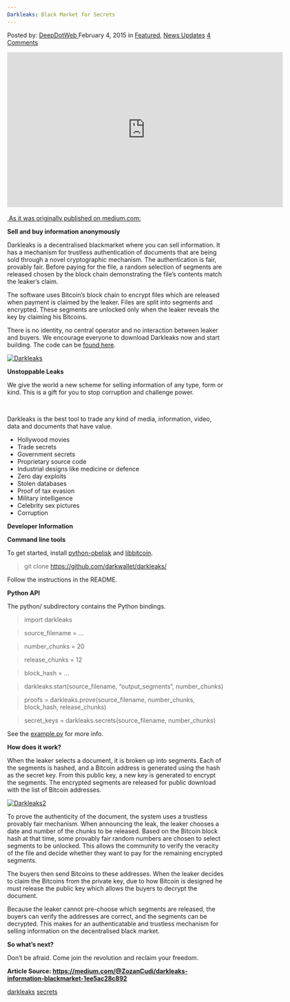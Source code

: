 ```yaml
---
Darkleaks: Black Market for Secrets
---
```

<article class="post-listing post-8963 post type-post status-publish format-standard has-post-thumbnail hentry  tag-darkleaks tag-secrets">
<div class="post-inner">
<span>Posted by: <a href="https://www.deepdotweb.com/author/admin/" title="">DeepDotWeb </a></span>
<span>February 4, 2015</span>
<span>in <a href="https://www.deepdotweb.com/category/deepdot-news/" rel="category tag">Featured</a>, <a href="https://www.deepdotweb.com/category/news-updates/" rel="category tag">News Updates</a></span>
<span><a href="https://www.deepdotweb.com/2015/02/04/darkleaks-black-market-secrets/#comments">4 Comments</a></span>


<p><iframe width="640" height="360" src="https://vid.me/e/Lfkh" frameborder="0" allowfullscreen="allowfullscreen" webkitallowfullscreen="webkitallowfullscreen" mozallowfullscreen="mozallowfullscreen" scrolling="no"></iframe></p>
<div><span style="text-decoration: underline;"> As it was originally published on <a href="https://medium.com/@ZozanCudi/darkleaks-information-blackmarket-1ee5ac28c892">medium.com</a>:</span></div>
<div>
<p id="a776" class="graf--h3"><strong>Sell and buy information anonymously</strong></p>
<p id="d5a1" class="graf--p">Darkleaks is a decentralised blackmarket where you can sell information. It has a mechanism for trustless authentication of documents that are being sold through a novel cryptographic mechanism. The authentication is fair, provably fair. Before paying for the file, a random selection of segments are released chosen by the block chain demonstrating the file’s contents match the leaker’s claim.</p>
<p id="bc69" class="graf--p">The software uses Bitcoin’s block chain to encrypt files which are released when payment is claimed by the leaker. Files are split into segments and encrypted. These segments are unlocked only when the leaker reveals the key by claiming his Bitcoins.</p>
<p id="e761" class="graf--p">There is no identity, no central operator and no interaction between leaker and buyers. We encourage everyone to download Darkleaks now and start building. The code can be <a class="markup--anchor markup--p-anchor" href="https://github.com/darkwallet/darkwallet" target="_blank" rel="nofollow" data-href="https://github.com/darkwallet/darkwallet">found here</a>.</p>
<p class="graf--p"><a href="/imgs/2015/02/1_kz2LBycqsV2PRLwCLFUCUQ1.jpeg"><img class="aligncenter  wp-image-8965" src="/imgs/2015/02/1_kz2LBycqsV2PRLwCLFUCUQ1.jpeg" alt="Darkleaks" width="734" height="459" srcset="/imgs/2015/02/1_kz2LBycqsV2PRLwCLFUCUQ1.jpeg 1120w, /imgs/2015/02/1_kz2LBycqsV2PRLwCLFUCUQ1-300x188.jpeg 300w, /imgs/2015/02/1_kz2LBycqsV2PRLwCLFUCUQ1-1024x640.jpeg 1024w" sizes="(max-width: 734px) 100vw, 734px" /></a></p>
<p id="d866" class="graf--h3"><strong>Unstoppable Leaks</strong></p>
<p id="1626" class="graf--p">We give the world a new scheme for selling information of any type, form or kind. This is a gift for you to stop corruption and challenge power.</p>
<figure id="aebe" class="graf--figure postField--insetLeftImage">
<div class="aspectRatioPlaceholder is-locked">
<div class="aspect-ratio-fill"></div>
<p><img class="graf-image aligncenter" src="https://d262ilb51hltx0.cloudfront.net/max/630/1*FcWO9LXfa6j9JzK3Av40Gg.png" alt="" data-image-id="1*FcWO9LXfa6j9JzK3Av40Gg.png" data-width="630" data-height="249" data-action="zoom" data-action-value="1*FcWO9LXfa6j9JzK3Av40Gg.png" /></div>
</figure>
<p id="390b" class="graf--p">Darkleaks is the best tool to trade any kind of media, information, video, data and documents that have value.</p>
<ul class="postList">
<li id="3c9a" class="graf--li">Hollywood movies</li>
<li id="9574" class="graf--li">Trade secrets</li>
<li id="bd21" class="graf--li">Government secrets</li>
<li id="a309" class="graf--li">Proprietary source code</li>
<li id="afea" class="graf--li">Industrial designs like medicine or defence</li>
<li id="62e9" class="graf--li">Zero day exploits</li>
<li id="e281" class="graf--li">Stolen databases</li>
<li id="c03c" class="graf--li">Proof of tax evasion</li>
<li id="2131" class="graf--li">Military intelligence</li>
<li id="a2da" class="graf--li">Celebrity sex pictures</li>
<li id="a337" class="graf--li">Corruption</li>
</ul>
<p id="e323" class="graf--h3"><strong>Developer Information</strong></p>
<p id="0525" class="graf--h4"><strong>Command line tools</strong></p>
<p id="ab3f" class="graf--p">To get started, install <a class="markup--anchor markup--p-anchor" href="https://github.com/darkwallet/python-obelisk" target="_blank" rel="nofollow" data-href="https://github.com/darkwallet/python-obelisk">python-obelisk</a> and <a class="markup--anchor markup--p-anchor" href="https://github.com/libbitcoin/libbitcoin" target="_blank" rel="nofollow" data-href="https://github.com/libbitcoin/libbitcoin">libbitcoin</a>.</p>
<blockquote id="e053" class="graf--blockquote"><p>git clone <a class="markup--anchor markup--blockquote-anchor" href="https://github.com/darkwallet/darkleaks/" target="_blank" rel="nofollow" data-href="https://github.com/darkwallet/darkleaks/">https://github.com/darkwallet/darkleaks/</a></p></blockquote>
<p id="b7ad" class="graf--p">Follow the instructions in the README.</p>
<p id="8977" class="graf--h4"><strong>Python API</strong></p>
<p id="829a" class="graf--p">The python/ subdirectory contains the Python bindings.</p>
<blockquote id="433a" class="graf--blockquote"><p>import darkleaks</p></blockquote>
<blockquote id="ba12" class="graf--blockquote"><p>source_filename = …</p></blockquote>
<blockquote id="4adf" class="graf--blockquote"><p>number_chunks = 20</p></blockquote>
<blockquote id="ff9e" class="graf--blockquote"><p>release_chunks = 12</p></blockquote>
<blockquote id="9c83" class="graf--blockquote"><p>block_hash = …</p></blockquote>
<blockquote id="64d8" class="graf--blockquote"><p>darkleaks.start(source_filename, “output_segments”, number_chunks)</p></blockquote>
<blockquote id="9009" class="graf--blockquote"><p>proofs = darkleaks.prove(source_filename, number_chunks, block_hash, release_chunks)</p></blockquote>
<blockquote id="5e7a" class="graf--blockquote"><p>secret_keys = darkleaks.secrets(source_filename, number_chunks)</p></blockquote>
<p id="0207" class="graf--p">See the <a class="markup--anchor markup--p-anchor" href="https://github.com/darkwallet/darkleaks/blob/master/python/example.py" target="_blank" rel="nofollow" data-href="https://github.com/darkwallet/darkleaks/blob/master/python/example.py">example.py</a> for more info.</p>
<p id="77c4" class="graf--h4"><strong>How does it work?</strong></p>
<p id="a0fb" class="graf--p">When the leaker selects a document, it is broken up into segments. Each of the segments is hashed, and a Bitcoin address is generated using the hash as the secret key. From this public key, a new key is generated to encrypt the segments. The encrypted segments are released for public download with the list of Bitcoin addresses.</p>
<p class="graf--p"><a href="/imgs/2015/02/1_RTZrHcRj7a_RnfCSWaVlrQ1.jpeg"><img class="aligncenter  wp-image-8966" src="/imgs/2015/02/1_RTZrHcRj7a_RnfCSWaVlrQ1.jpeg" alt="Darkleaks2" width="939" height="704" srcset="/imgs/2015/02/1_RTZrHcRj7a_RnfCSWaVlrQ1.jpeg 1333w, /imgs/2015/02/1_RTZrHcRj7a_RnfCSWaVlrQ1-300x225.jpeg 300w, /imgs/2015/02/1_RTZrHcRj7a_RnfCSWaVlrQ1-1024x767.jpeg 1024w" sizes="(max-width: 939px) 100vw, 939px" /></a></p>
<p id="3a2d" class="graf--p">To prove the authenticity of the document, the system uses a trustless provably fair mechanism. When announcing the leak, the leaker chooses a date and number of the chunks to be released. Based on the Bitcoin block hash at that time, some provably fair random numbers are chosen to select segments to be unlocked. This allows the community to verify the veracity of the file and decide whether they want to pay for the remaining encrypted segments.</p>
<p id="9b55" class="graf--p">The buyers then send Bitcoins to these addresses. When the leaker decides to claim the Bitcoins from the private key, due to how Bitcoin is designed he must release the public key which allows the buyers to decrypt the document.</p>
<p id="ea55" class="graf--p">Because the leaker cannot pre-choose which segments are released, the buyers can verify the addresses are correct, and the segments can be decrypted. This makes for an authenticatable and trustless mechanism for selling information on the decentralised black market.</p>
<p id="e36a" class="graf--h4"><strong>So what’s next?</strong></p>
<p id="aacb" class="graf--p">Don’t be afraid. Come join the revolution and reclaim your freedom.</p>
<p class="graf--p"><strong>Article Source: <a href="https://medium.com/@ZozanCudi/darkleaks-information-blackmarket-1ee5ac28c892" target="_blank">https://medium.com/@ZozanCudi/darkleaks-information-blackmarket-1ee5ac28c892</a></strong></p>
</div>
</div>
 <a href="https://www.deepdotweb.com/tag/darkleaks/" rel="tag">darkleaks</a> <a href="https://www.deepdotweb.com/tag/secrets/" rel="tag">secrets</a></span> <span style="display:none" class="updated">2015-02-04